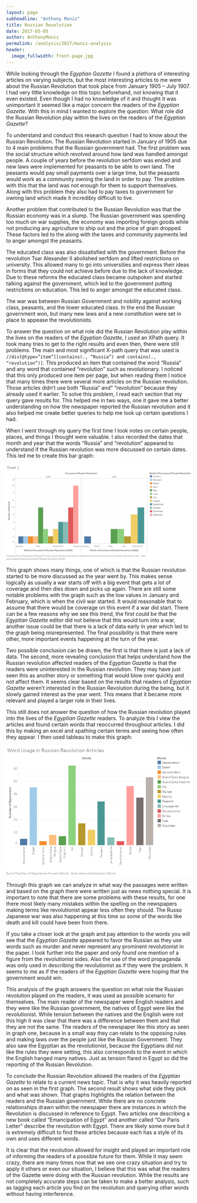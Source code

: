 ```yaml
---
layout: page
subheadline: "Anthony Muniz"
title: Russian Revolution
date: 2017-05-05
author: AnthonyMuniz
permalink: /analysis/2017/muniz-analysis
header:
  image_fullwidth: front-page.jpg
---
```

While looking through the *Egyptian Gazette* I found a plethora of interesting articles on varying subjects, but the most interesting articles to me were about the Russian Revolution that took place from January 1905 – July 1907. I had very little knowledge on this topic beforehand, not knowing that it even existed. Even though I had no knowledge of it and thought it was unimportant it seemed like a major concern the readers of the *Egyptian Gazette*. With this in mind I wanted to explore the question: What role did the Russian Revolution play within the lives on the readers of the *Egyptian Gazette*?

To understand and conduct this research question I had to know about the Russian Revolution. The Russian Revolution started in January of 1905 due to 4 main problems that the Russian government had. The first problem was the social structure which revolved around how land was handled amongst people. A couple of years before the revolution serfdom was ended and new laws were implemented for peasants to be able to own land. The peasants would pay small payments over a large time, but the peasants would work as a community owning the land in order to pay. The problem with this that the land was not enough for them to support themselves. Along with this problem they also had to pay taxes to government for owning land which made it incredibly difficult to live.

Another problem that contributed to the Russian Revolution was that the Russian economy was in a slump. The Russian government was spending too much on war supplies, the economy was importing foreign goods while not producing any agriculture to ship out and the price of grain dropped. These factors led to the along with the taxes and community payments led to anger amongst the peasants.

The educated class was also dissatisfied with the government. Before the revolution Tsar Alexander II abolished serfdom and lifted restrictions on university. This allowed many to go into universities and express their ideas in forms that they could not achieve before due to the lack of knowledge. Due to these reforms the educated class became outspoken and started talking against the government, which led to the government putting restrictions on education. This led to anger amongst the educated class.

The war was between Russian Government and nobility against working class, peasants, and the lower educated class. In the end the Russian government won, but many new laws and a new constitution were set in place to appease the revolutionists.  

To answer the question on what role did the Russian Revolution play within the lives on the readers of the *Egyptian Gazette*, I used an XPath query. It took many tries to get to the right results and even then, there were still problems. The main and most significant X-path query that was used is `//div[@type=“item”][contains(., “Russia”) and contains(., “revolution”)]`. This produced an item that contained the word “Russia” and any word that contained “revolution” such as revolutionary. I noticed that this only produced one item per page, but when reading them I notice that many times there were several more articles on the Russian revolution. Those articles didn’t use both “Russia” and” “revolution” because they already used it earlier. To solve this problem, I read each section that my query gave results for. This helped me in two ways, one it gave me a better understanding on how the newspaper reported the Russian revolution and it also helped me create better queries to help me look up certain questions I had.

When I went through my query the first time I took notes on certain people, places, and things I thought were valuable. I also recorded the dates that month and year that the words “Russia” and “revolution” appeared to understand if the Russian revolution was more discussed on certain dates. This led me to create this bar graph:

![Graph of the occurrences of Russian Revolution](muniz-Graph-of-occurrences.png)

This graph shows many things, one of which is that the Russian revolution started to be more discussed as the year went by. This makes sense logically as usually a war starts off with a big event that gets a lot of coverage and then dies down and picks up again. There are still some notable problems with the graph such as the low values in January and February, which is when the civil war started. It would reasonable that to assume that there would be coverage on this event if a war did start. There can be a few reasons why we see this trend, the first could be that the *Egyptian Gazette* editor did not believe that this would turn into a war, another issue could be that there is a lack of data early in year which led to the graph being misrepresented. The final possibility is that there were other, more important events happening at the turn of the year.

Two possible conclusion can be drawn, the first is that there is just a lack of data. The second, more revealing conclusion that helps understand how the Russian revolution affected readers of the *Egyptian Gazette* is that the readers were uninterested in the Russian revolution. They may have just seen this as another story or something that would blow over quickly and not affect them. It seems clear based on the results that readers of *Egyptian Gazette* weren’t interested in the Russian Revolution during the being, but it slowly gained interest as the year went. This means that it became more relevant and played a larger role in their lives.

This still does not answer the question of how the Russian revolution played into the lives of the *Egyptian Gazette* readers. To analyze this I view the articles and found certain words that reoccurred throughout articles. I did this by making an excel and xpathing certain terms and seeing how often they appear. I then used tableau to make this graph:

![Word Usage Graph](muniz-Word-usage.png)

Through this graph we can analyze in what way the passages were written and based on the graph there were written just as news nothing special. It is important to note that there are some problems with these results, for one there most likely many mistakes within the spelling on the newspapers making terms like revolutionist appear less often they should. The Russo Japanese war was also happening at this time so some of the words like death and kill could have been from there.

If you take a closer look at the graph and pay attention to the words you will see that the *Egyptian Gazette* appeared to favor the Russian as they use words such as murder and never represent any prominent revolutionist in the paper. I look further into the paper and only found one mention of a figure from the revolutionist sides. Also the use of the word propaganda was only used in describing the revolutionist as if they were the problem. It seems to me as if the readers of the *Egyptian Gazette* were hoping that the government would win.

This analysis of the graph answers the question on what role the Russian revolution played on the readers, it was used as possible scenario for themselves. The main reader of the newspaper were English readers and they were like the Russian government, the natives of Egypt were like the revolutionist. While tension between the natives and the English were not this high it was clear that there was a difference between them and that they are not the same. The readers of the newspaper like this story as seen in graph one, because in a small way they can relate to the opposing rules and making laws over the people just like the Russian Government. They also saw the Egyptian as the revolutionist, because the Egyptians did not like the rules they were setting, this also corresponds to the event in which the English hanged many natives. Just as tension flared in Egypt so did the reporting of the Russian Revolution.

To conclude the Russian Revolution allowed the readers of the *Egyptian Gazette* to relate to a current news topic. That is why it was heavily reported on as seen in the first graph. The second result shows what side they pick and what was shown. That graphs highlights the relation between the readers and the Russian government. While there are no concrete relationships drawn within the newspaper there are instances in which the Revolution is discussed in reference to Egypt. Two articles one describing a new book called “Emancipation of Egypt” and another called “Our Paris Letter” describe the revolution with Egypt. There are likely some more but it is extremely difficult to find these articles because each has a style of its own and uses different words.

It is clear that the revolution allowed for insight and played an important role of informing the readers of a possible future for them. While it may seem crazy, there are many times now that we see one crazy situation and try to apply it others or even our situation, I believe that this was what the readers of the Gazette were doing with the Russian revolution. While the results are not completely accurate steps can be taken to make a better analysis, such as tagging each article you find on the revolution and querying other words without having interference.
